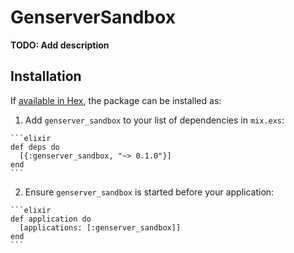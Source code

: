 # GenserverSandbox

**TODO: Add description**

## Installation

If [available in Hex](https://hex.pm/docs/publish), the package can be installed as:

  1. Add `genserver_sandbox` to your list of dependencies in `mix.exs`:

    ```elixir
    def deps do
      [{:genserver_sandbox, "~> 0.1.0"}]
    end
    ```

  2. Ensure `genserver_sandbox` is started before your application:

    ```elixir
    def application do
      [applications: [:genserver_sandbox]]
    end
    ```

